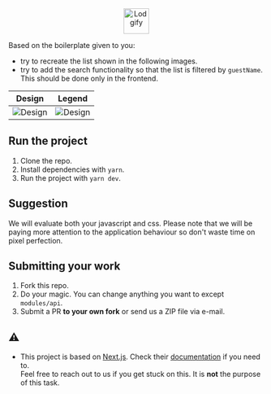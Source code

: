 <div align="center"><img alt="Lodgify" src="docs/logo.png" height="50px" /></div>

Based on the boilerplate given to you:

- try to recreate the list shown in the following images.
- try to add the search functionality so that the list is filtered by `guestName`. This should be done only in the frontend.

| Design                     | Legend                     |
| -------------------------- | -------------------------- |
| ![Design](docs/design.png) | ![Design](docs/legend.png) |

## Run the project

1. Clone the repo.
2. Install dependencies with `yarn`.
3. Run the project with `yarn dev`.

## Suggestion

We will evaluate both your javascript and css. Please note that we will be paying more attention to the application behaviour so don't waste time on pixel perfection.

## Submitting your work

1. Fork this repo.
2. Do your magic. You can change anything you want to except `modules/api`.
3. Submit a PR **to your own fork** or send us a ZIP file via e-mail.

## ⚠️

- This project is based on [Next.js](https://nextjs.org). Check their [documentation](https://nextjs.org/docs) if you need to.  
  Feel free to reach out to us if you get stuck on this. It is **not** the purpose of this task.
